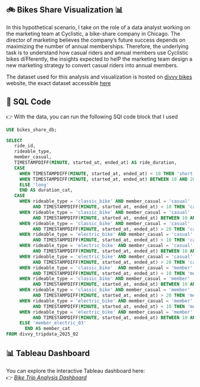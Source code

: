 ## 🚲 Bikes Share Visualization 📊
In this hypothetical scenario, I take on the role of a data analyst working on the marketing team at Cyclistic, a bike-share company in Chicago. The director of marketing believes the company’s future success depends on maximizing the number of annual memberships. Therefore, the underlying task is to understand how casual riders and annual members use Cyclistic bikes diŦferently, the insights expected to helP the marketing team design a new marketing strategy to convert casual riders into annual members. 

The dataset used for this analysis and visualization is hosted on [divvy bikes](https://divvy-tripdata.s3.amazonaws.com/index.html) website, the exact dataset accessible [here](https://divvy-tripdata.s3.amazonaws.com/202502-divvy-tripdata.zip)

## 📝 SQL Code
👉 With the data, you can run the following SQl code block that I used

```sql
USE bikes_share_db;

SELECT 
   ride_id,
   rideable_type,  
   member_casual,
   TIMESTAMPDIFF(MINUTE, started_at, ended_at) AS ride_duration,
   CASE
     WHEN TIMESTAMPDIFF(MINUTE, started_at, ended_at) < 10 THEN 'short'
     WHEN TIMESTAMPDIFF(MINUTE, started_at, ended_at) BETWEEN 10 AND 20 THEN 'medium'
     ELSE 'long'
     END AS duration_cat,
   CASE
     WHEN rideable_type = 'classic_bike' AND member_casual = 'casual'
          AND TIMESTAMPDIFF(MINUTE, started_at, ended_at) < 10 THEN 'casual_classic_01'
     WHEN rideable_type = 'classic_bike' AND member_casual = 'casual'
          AND TIMESTAMPDIFF(MINUTE, started_at, ended_at) BETWEEN 10 AND 20 THEN 'casual_classic_02'
     WHEN rideable_type = 'classic_bike' AND member_casual = 'casual'
          AND TIMESTAMPDIFF(MINUTE, started_at, ended_at) > 20 THEN 'casual_classic_03'
     WHEN rideable_type = 'electric_bike' AND member_casual = 'casual'
          AND TIMESTAMPDIFF(MINUTE, started_at, ended_at) < 10 THEN 'casual_electric_01'
     WHEN rideable_type = 'electric_bike' AND member_casual = 'casual'
          AND TIMESTAMPDIFF(MINUTE, started_at, ended_at) BETWEEN 10 AND 20 THEN 'casual_electric_02'
     WHEN rideable_type = 'electric_bike' AND member_casual = 'casual'
          AND TIMESTAMPDIFF(MINUTE, started_at, ended_at) > 20 THEN 'casual_electric_03'
     WHEN rideable_type = 'classic_bike'  AND member_casual = 'member'
          AND TIMESTAMPDIFF(MINUTE, started_at, ended_at) < 10 THEN 'member_classic_01'
     WHEN rideable_type = 'classic_bike' AND member_casual = 'member'
          AND TIMESTAMPDIFF(MINUTE, started_at, ended_at) BETWEEN 10 AND 20 THEN 'member_classic_02'
     WHEN rideable_type = 'classic_bike' AND member_casual = 'member'
          AND TIMESTAMPDIFF(MINUTE, started_at, ended_at) > 20 THEN 'member_classic_03'
     WHEN rideable_type = 'electric_bike' AND member_casual = 'member'
          AND TIMESTAMPDIFF(MINUTE, started_at, ended_at) < 10 THEN 'member_electric_01'
     WHEN rideable_type = 'electric_bike' AND member_casual = 'member'
          AND TIMESTAMPDIFF(MINUTE, started_at, ended_at) BETWEEN 10 AND 20 THEN 'member_electric_02'
     ELSE 'member_electric_03'
       END AS member_cat
FROM divvy_tripdata_2025_02
```

## 📊 Tableau Dashboard
You can explore the interactive Tableau dashboard here:  
👉 [*Bike Trip Analysis Dashboard*](https://public.tableau.com/app/profile/vincent.otieno7871/viz/BikesShare_17417945426040/Dashboard1)  

